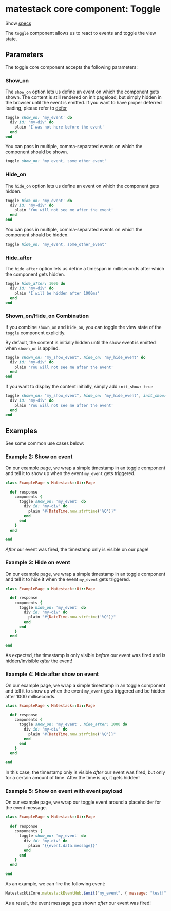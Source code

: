 # matestack core component: Toggle

Show [specs](/spec/usage/components/dynamic/toggle_spec.rb)

The `toggle` component allows us to react to events and toggle the view state.

## Parameters

The toggle core component accepts the following parameters:

### Show_on

The `show_on` option lets us define an event on which the component gets shown. The content is still rendered on init pageload, but simply hidden in the browser until the event is emitted. If you want to have proper deferred loading, please refer to [defer](#defer)

```ruby
toggle show_on: 'my_event' do
  div id: 'my-div' do
    plain 'I was not here before the event'
  end
end
```

You can pass in multiple, comma-separated events on which the component should be shown.

```ruby
toggle show_on: 'my_event, some_other_event'
```

### Hide_on

The `hide_on` option lets us define an event on which the component gets hidden.

```ruby
toggle hide_on: 'my_event' do
  div id: 'my-div' do
    plain 'You will not see me after the event'
  end
end
```

You can pass in multiple, comma-separated events on which the component should be hidden.

```ruby
toggle hide_on: 'my_event, some_other_event'
```


### Hide_after

The `hide_after` option lets us define a timespan in milliseconds after which the component gets hidden.

```ruby
toggle hide_after: 1000 do
  div id: 'my-div' do
    plain 'I will be hidden after 1000ms'
  end
end
```

### Shown_on/Hide_on Combination

If you combine `shown_on` and `hide_on`, you can toggle the view state of the `toggle` component explicitly.

By default, the content is initially hidden until the show event is emitted when `shown_on` is applied.

```ruby
toggle shown_on: "my_show_event", hide_on: 'my_hide_event' do
  div id: 'my-div' do
    plain 'You will not see me after the event'
  end
end
```

 If you want to display the content initially, simply add `init_show: true`

```ruby
toggle shown_on: "my_show_event", hide_on: 'my_hide_event', init_show: true do
  div id: 'my-div' do
    plain 'You will not see me after the event'
  end
end
```

## Examples

See some common use cases below:

### Example 2: Show on event

On our example page, we wrap a simple timestamp in an toggle component and tell it to show up when the event `my_event` gets triggered.

```ruby
class ExamplePage < Matestack::Ui::Page

  def response
    components {
      toggle show_on: 'my_event' do
        div id: 'my-div' do
          plain "#{DateTime.now.strftime('%Q')}"
        end
      end
    }
  end

end
```

_After_ our event was fired, the timestamp only is visible on our page!

### Example 3: Hide on event

On our example page, we wrap a simple timestamp in an toggle component and tell it to hide it when the event `my_event` gets triggered.

```ruby
class ExamplePage < Matestack::Ui::Page

  def response
    components {
      toggle hide_on: 'my_event' do
        div id: 'my-div' do
          plain "#{DateTime.now.strftime('%Q')}"
        end
      end
    }
  end

end
```

As expected, the timestamp is only visible _before_ our event was fired and is hidden/invisible _after_ the event!

### Example 4: Hide after show on event

On our example page, we wrap a simple timestamp in an toggle component and tell it to show up when the event `my_event` gets triggered and be hidden after 1000 milliseconds.

```ruby
class ExamplePage < Matestack::Ui::Page

  def response
    components {
      toggle show_on: 'my_event', hide_after: 1000 do
        div id: 'my-div' do
          plain "#{DateTime.now.strftime('%Q')}"
        end
      end
    }
  end

end
```

In this case, the timestamp only is visible _after_ our event was fired, but only for a certain amount of time. After the time is up, it gets hidden!

### Example 5: Show on event with event payload

On our example page, we wrap our toggle event around a placeholder for the event message.

```ruby
class ExamplePage < Matestack::Ui::Page

  def response
    components {
      toggle show_on: 'my_event' do
        div id: 'my-div' do
          plain "{{event.data.message}}"
        end
      end
    }
  end

end
```

As an example, we can fire the following event:

```js
MatestackUiCore.matestackEventHub.$emit("my_event", { message: "test!" })
```

As a result, the event message gets shown _after_ our event was fired!

